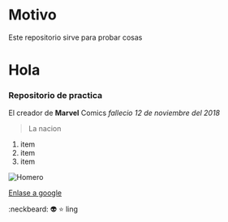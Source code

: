 # Motivo

Este repositorio sirve para probar cosas

# Hola
### Repositorio de practica

El creador de **Marvel** Comics _fallecio_ *12 de noviembre del 2018*
>La nacion

1. item
2. item
3. item



![Homero](https://schmitman.com/wp-content/uploads/2015/08/homer2-680x380.png)

[Enlase a google](https://www.google.com/)

:neckbeard:
:alien:
:star: ling
